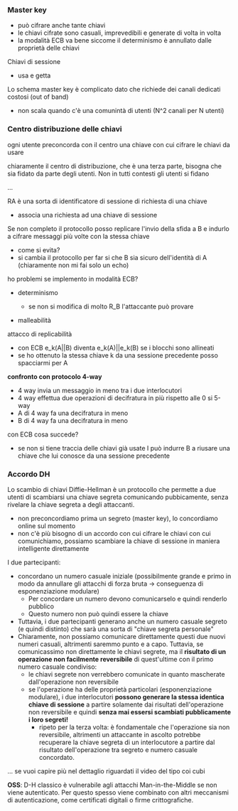 ### Master key
- può cifrare anche tante chiavi
- le chiavi cifrate sono casuali, imprevedibili e generate di volta in volta
- la modalità ECB va bene siccome il determinismo è annullato dalle proprietà delle chiavi

Chiavi di sessione
- usa e getta

Lo schema master key è complicato dato che richiede dei canali dedicati costosi (out of band)
- non scala quando c'è una comunintà di utenti (N^2 canali per N utenti)



 
### Centro distribuzione delle chiavi
ogni utente preconcorda con il centro una chiave con cui cifrare le chiavi da usare

chiaramente il centro di distribuzione, che è una terza parte, bisogna che sia fidato da parte degli utenti. Non in tutti contesti gli utenti si fidano 


...


RA è una sorta di identificatore di sessione di richiesta di una chiave
- associa una richiesta ad una chiave di sessione


Se non completo il protocollo posso replicare l'invio della sfida a B e indurlo a cifrare messaggi più volte con la stessa chiave
- come si evita?
- si cambia il protocollo per far si che B sia sicuro dell'identità di A (chiaramente non mi fai solo un echo)




ho problemi se implemento in modalità ECB?
- determinismo
    - se non si modifica di molto R_B l'attaccante può provare  


- malleabilità

attacco di replicabilità
- con ECB e_k(A||B) diventa e_k(A)||e_k(B) se i blocchi sono allineati
- se ho ottenuto la stessa chiave k da una sessione precedente posso spacciarmi per A


**confronto con protocolo 4-way**
- 4 way invia un messaggio in meno tra i due interlocutori
- 4 way effettua due operazioni di decifratura in più rispetto alle 0 si 5-way
- A di 4 way fa una decifratura in meno
- B di 4 way fa una decifratura in meno

con ECB cosa succede?
- se non si tiene traccia delle chiavi già usate I può indurre B a riusare una chiave che lui conosce da una sessione precedente




### Accordo DH
Lo scambio di chiavi Diffie-Hellman è un protocollo che permette a due utenti di scambiarsi una chiave segreta comunicando pubbicamente, senza rivelare la chiave segreta a degli attaccanti. 
- non preconcordiamo prima un segreto (master key), lo concordiamo online sul momento
- non c'è più bisogno di un accordo con cui cifrare le chiavi con cui comunichiamo, possiamo scambiare la chiave di sessione in maniera intelligente direttamente

I due partecipanti:
- concordano un numero casuale iniziale (possibilmente grande e primo in modo da annullare gli attacchi di forza bruta -> conseguenza di esponenziazione modulare) 
    - Per concordare un numero devono comunicarselo e quindi renderlo pubblico
    - Questo numero non può quindi essere la chiave
- Tuttavia, i due partecipanti generano anche un numero casuale segreto (e quindi distinto) che sarà una sorta di "chiave segreta personale"
- Chiaramente, non possiamo comunicare direttamente questi due nuovi numeri casuali, altrimenti saremmo punto e a capo. Tuttavia, se comunicassimo non direttamente le chiavi segrete, ma il **risultato di un operazione non facilmente reversibile** di quest'ultime con il primo numero casuale condiviso:
    - le chiavi segrete non verrebbero comunicate in quanto mascherate dall'operazione non reversibile
    - se l'operazione ha delle proprietà particolari (esponenziazione modulare), i due interlocutori **possono generare la stessa identica chiave di sessione** a partire solamente dai risultati dell'operazione non reversibile e quindi **senza mai essersi scambiati pubblicamente i loro segreti!**
        - ripeto per la terza volta: è fondamentale che l'operazione sia non reversibile, altrimenti un attaccante in ascolto potrebbe recuperare la chiave segreta di un interlocutore a partire dal risultato dell'operazione tra segreto e numero casuale concordato. 

... se vuoi capire più nel dettaglio riguardati il video del tipo coi cubi

**OSS**: D-H classico è vulnerabile agli attacchi Man-in-the-Middle se non viene autenticato. Per questo spesso viene combinato con altri meccanismi di autenticazione, come certificati digitali o firme crittografiche.